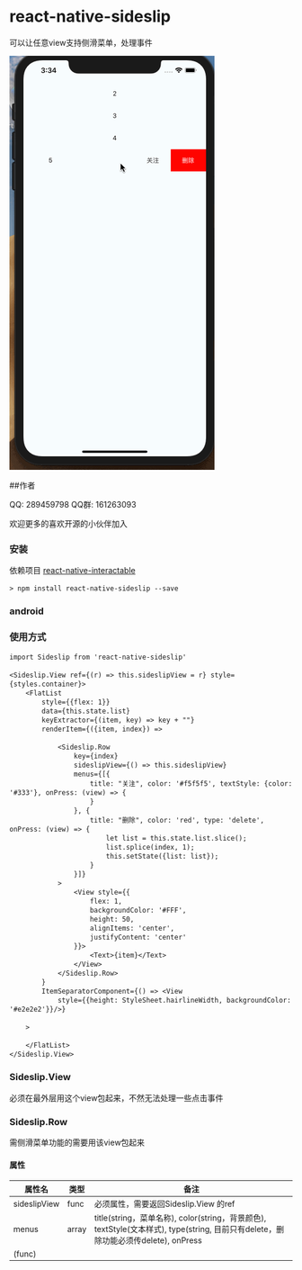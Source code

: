 # react-native-sideslip
可以让任意view支持侧滑菜单，处理事件


![](./aaa.gif)

##作者

QQ: 289459798
QQ群: 161263093

欢迎更多的喜欢开源的小伙伴加入

### 安装

依赖项目 
[react-native-interactable](https://github.com/wix/react-native-interactable)

```
> npm install react-native-sideslip --save
```

### android


### 使用方式

```
import Sideslip from 'react-native-sideslip'

<Sideslip.View ref={(r) => this.sideslipView = r} style={styles.container}>
    <FlatList
        style={{flex: 1}}
        data={this.state.list}
        keyExtractor={(item, key) => key + ""}
        renderItem={({item, index}) =>

            <Sideslip.Row
                key={index}
                sideslipView={() => this.sideslipView}
                menus={[{
                    title: "关注", color: '#f5f5f5', textStyle: {color: '#333'}, onPress: (view) => {
                    }
                }, {
                    title: "删除", color: 'red', type: 'delete', onPress: (view) => {
                        let list = this.state.list.slice();
                        list.splice(index, 1);
                        this.setState({list: list});
                    }
                }]}
            >
                <View style={{
                    flex: 1,
                    backgroundColor: '#FFF',
                    height: 50,
                    alignItems: 'center',
                    justifyContent: 'center'
                }}>
                    <Text>{item}</Text>
                </View>
            </Sideslip.Row>
        }
        ItemSeparatorComponent={() => <View
            style={{height: StyleSheet.hairlineWidth, backgroundColor: '#e2e2e2'}}/>}

    >

    </FlatList>
</Sideslip.View>

```

### Sideslip.View

必须在最外层用这个view包起来，不然无法处理一些点击事件


### Sideslip.Row

需侧滑菜单功能的需要用该view包起来

#### 属性

|属性名|类型|备注|
| ------ | ------ | ------ |
|sideslipView|func|必须属性，需要返回Sideslip.View 的ref|
|menus|array|title(string，菜单名称), color(string，背景颜色), textStyle(文本样式), type(string, 目前只有delete，删除功能必须传delete), onPress
(func)|

